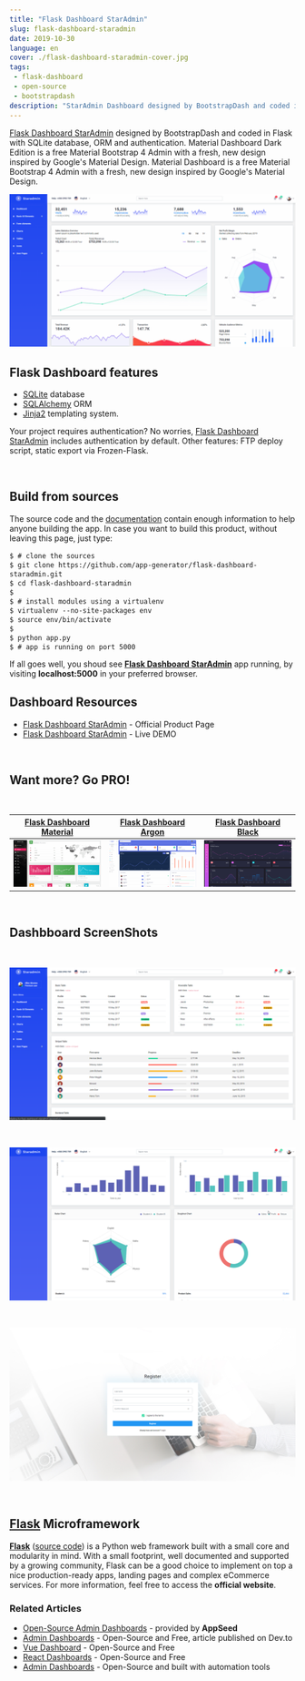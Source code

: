 ```yaml
---
title: "Flask Dashboard StarAdmin"
slug: flask-dashboard-staradmin
date: 2019-10-30
language: en
cover: ./flask-dashboard-staradmin-cover.jpg
tags:
 - flask-dashboard
 - open-source
 - bootstrapdash
description: "StarAdmin Dashboard designed by BootstrapDash and coded in Flask with SQLite database, ORM and authentication."
---
```


[Flask Dashboard StarAdmin](https://appseed.us/admin-dashboards/flask-dashboard-staradmin) designed by BootstrapDash and coded in Flask with SQLite database, ORM and authentication.
Material Dashboard Dark Edition is a free Material Bootstrap 4 Admin with a fresh, new design inspired by Google's Material Design. Material Dashboard is a free Material Bootstrap 4 Admin with a fresh, new design inspired by Google's Material Design.

![Flask Dashboard StarAdmin - Open-Source Admin Panel](https://raw.githubusercontent.com/app-generator/static/master/products/flask-dashboard-staradmin-intro.gif)

## Flask Dashboard features

- [SQLite](https://www.sqlite.org/index.html) database
- [SQLAlchemy](https://flask-sqlalchemy.palletsprojects.com/en/2.x/) ORM
- [Jinja2](http://jinja.pocoo.org/docs/2.10/) templating system.

Your project requires authentication? No worries, [Flask Dashboard StarAdmin](https://appseed.us/admin-dashboards/flask-dashboard-staradmin) includes authentication by default.
Other features: FTP deploy script, static export via Frozen-Flask.

<br />

## Build from sources

The source code and the [documentation](https://docs.appseed.us/admin-dashboards/flask-dashboard-staradmin/) contain enough information to help anyone building the app. In case you want to build this product, without leaving this page, just type:

```
$ # clone the sources
$ git clone https://github.com/app-generator/flask-dashboard-staradmin.git
$ cd flask-dashboard-staradmin
$
$ # install modules using a virtualenv
$ virtualenv --no-site-packages env
$ source env/bin/activate
$
$ python app.py
$ # app is running on port 5000
```

If all goes well, you shoud see **[Flask Dashboard StarAdmin](https://appseed.us/admin-dashboards/flask-dashboard-staradmin)** app running, by visiting **localhost:5000** in your preferred browser.

## Dashboard Resources

- [Flask Dashboard StarAdmin](https://appseed.us/admin-dashboards/flask-dashboard-staradmin) - Official Product Page
- [Flask Dashboard StarAdmin](https://flask-dashboard-staradmin.appseed.us/) - Live DEMO

<br />

## Want more? Go PRO!

<br />

| [Flask Dashboard Material](https://appseed.us/admin-dashboards/flask-dashboard-material-pro) | [Flask Dashboard Argon](https://appseed.us/admin-dashboards/flask-dashboard-argon-pro) | [Flask Dashboard Black](https://appseed.us/admin-dashboards/flask-dashboard-black-pro) |
| --- | --- | --- |
| [![Flask Dashboard Material PRO](https://raw.githubusercontent.com/app-generator/static/master/products/flask-dashboard-material-pro-intro.gif)](https://appseed.us/admin-dashboards/flask-dashboard-material-pro)  | [![Flask Dashboard Argon PRO](https://raw.githubusercontent.com/app-generator/static/master/products/flask-dashboard-argon-pro-intro.gif)](https://appseed.us/admin-dashboards/flask-dashboard-argon-pro) | [![Flask Dashboard Black PRO](https://raw.githubusercontent.com/app-generator/static/master/products/flask-dashboard-black-pro-intro.gif)](https://appseed.us/admin-dashboards/flask-dashboard-black-pro)

<br />

## Dashbboard ScreenShots

<br />

![Flask Dashboard StarAdmin - App Screen 1](https://raw.githubusercontent.com/app-generator/static/master/products/flask-dashboard-staradmin-screen-1.png)

<br />

![Flask Dashboard StarAdmin - App Screen 2](https://raw.githubusercontent.com/app-generator/static/master/products/flask-dashboard-staradmin-screen-2.png)

<br />

![Flask Dashboard StarAdmin - App Screen 3](https://raw.githubusercontent.com/app-generator/static/master/products/flask-dashboard-staradmin-screen-3.png)

<br />

## [Flask](https://palletsprojects.com/p/flask/) Microframework

**[Flask](https://palletsprojects.com/p/flask/)** ([source code](https://github.com/pallets/flask)) is a Python web framework built with a small core and modularity in mind. With a small footprint, well documented and supported by a growing community, Flask can be a good choice to implement on top a nice production-ready apps, landing pages and complex eCommerce services. For more information, feel free to access the **official website**.

### Related Articles

- [Open-Source Admin Dashboards](https://appseed.us/admin-dashboards/open-source) - provided by **AppSeed**
- [Admin Dashboards](https://dev.to/sm0ke/admin-dashboards-open-source-and-free-4aep) - Open-Source and Free, article published on Dev.to
- [Vue Dashboard](https://dev.to/sm0ke/vue-dashboard-open-source-apps-1gd1) - Open-Source and Free
- [React Dashboards](https://dev.to/sm0ke/react-dashboards-open-source-apps-1c7j) - Open-Source and Free
- [Admin Dashboards](https://blog.appseed.us/admin-dashboards-open-source-built-with-automation-tools/) - Open-Source and built with automation tools
